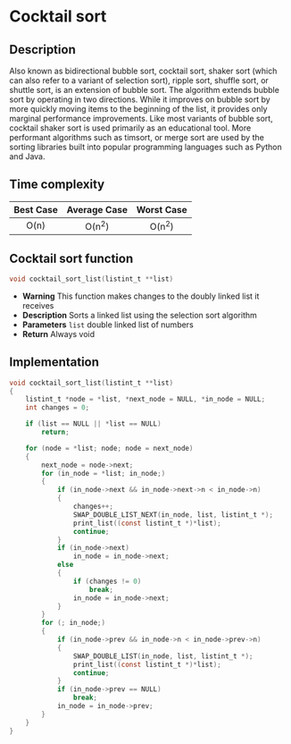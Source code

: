 # Cocktail sort
## Description
Also known as bidirectional bubble sort, cocktail sort, shaker sort (which can also refer to a variant of selection sort), ripple sort, shuffle sort, or shuttle sort, is an extension of bubble sort. The algorithm extends bubble sort by operating in two directions. While it improves on bubble sort by more quickly moving items to the beginning of the list, it provides only marginal performance improvements.
Like most variants of bubble sort, cocktail shaker sort is used primarily as an educational tool. More performant algorithms such as timsort, or merge sort are used by the sorting libraries built into popular programming languages such as Python and Java.
## Time complexity
|Best Case|Average Case|Worst Case|
|:--:|:--:|:--:|
|O(n)|O(n<sup>2</sup>)|O(n<sup>2</sup>)|
## Cocktail sort function
```c
void cocktail_sort_list(listint_t **list)
```
* **Warning**
	This function makes changes to the doubly linked list it receives
* **Description**
	Sorts a linked list using the selection sort algorithm
* **Parameters**
	`list` double linked list of numbers
* **Return**
	Always void
## Implementation
```c
void cocktail_sort_list(listint_t **list)
{
	listint_t *node = *list, *next_node = NULL, *in_node = NULL;
	int changes = 0;

	if (list == NULL || *list == NULL)
		return;

	for (node = *list; node; node = next_node)
	{
		next_node = node->next;
		for (in_node = *list; in_node;)
		{
			if (in_node->next && in_node->next->n < in_node->n)
			{
				changes++;
				SWAP_DOUBLE_LIST_NEXT(in_node, list, listint_t *);
				print_list((const listint_t *)*list);
				continue;
			}
			if (in_node->next)
				in_node = in_node->next;
			else
			{
				if (changes != 0)
					break;
				in_node = in_node->next;
			}
		}
		for (; in_node;)
		{
			if (in_node->prev && in_node->n < in_node->prev->n)
			{
				SWAP_DOUBLE_LIST(in_node, list, listint_t *);
				print_list((const listint_t *)*list);
				continue;
			}
			if (in_node->prev == NULL)
				break;
			in_node = in_node->prev;
		}
	}
}
```
